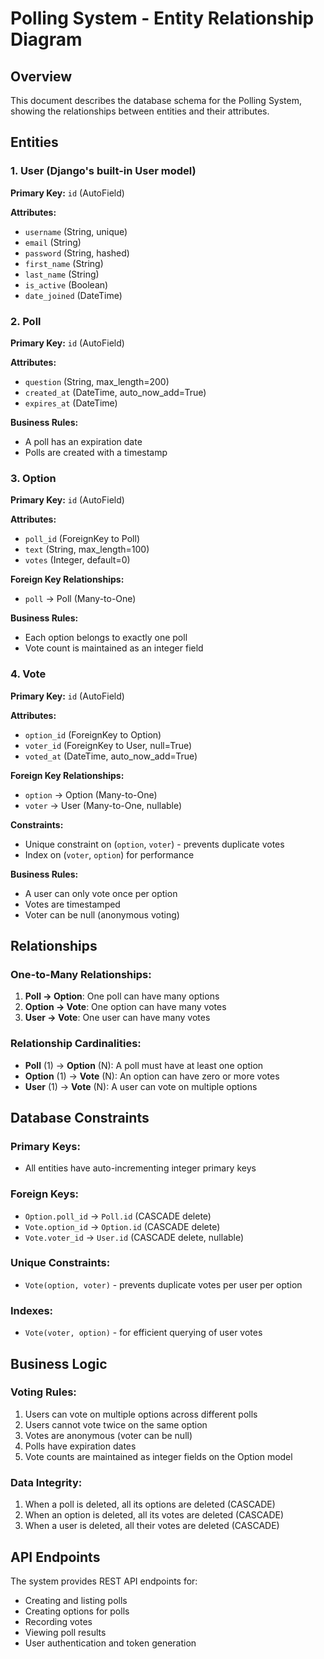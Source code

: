 # Polling System - Entity Relationship Diagram

## Overview
This document describes the database schema for the Polling System, showing the relationships between entities and their attributes.

## Entities

### 1. User (Django's built-in User model)
**Primary Key:** `id` (AutoField)

**Attributes:**
- `username` (String, unique)
- `email` (String)
- `password` (String, hashed)
- `first_name` (String)
- `last_name` (String)
- `is_active` (Boolean)
- `date_joined` (DateTime)

### 2. Poll
**Primary Key:** `id` (AutoField)

**Attributes:**
- `question` (String, max_length=200)
- `created_at` (DateTime, auto_now_add=True)
- `expires_at` (DateTime)

**Business Rules:**
- A poll has an expiration date
- Polls are created with a timestamp

### 3. Option
**Primary Key:** `id` (AutoField)

**Attributes:**
- `poll_id` (ForeignKey to Poll)
- `text` (String, max_length=100)
- `votes` (Integer, default=0)

**Foreign Key Relationships:**
- `poll` → Poll (Many-to-One)

**Business Rules:**
- Each option belongs to exactly one poll
- Vote count is maintained as an integer field

### 4. Vote
**Primary Key:** `id` (AutoField)

**Attributes:**
- `option_id` (ForeignKey to Option)
- `voter_id` (ForeignKey to User, null=True)
- `voted_at` (DateTime, auto_now_add=True)

**Foreign Key Relationships:**
- `option` → Option (Many-to-One)
- `voter` → User (Many-to-One, nullable)

**Constraints:**
- Unique constraint on (`option`, `voter`) - prevents duplicate votes
- Index on (`voter`, `option`) for performance

**Business Rules:**
- A user can only vote once per option
- Votes are timestamped
- Voter can be null (anonymous voting)

## Relationships

### One-to-Many Relationships:
1. **Poll → Option**: One poll can have many options
2. **Option → Vote**: One option can have many votes
3. **User → Vote**: One user can have many votes

### Relationship Cardinalities:
- **Poll** (1) → **Option** (N): A poll must have at least one option
- **Option** (1) → **Vote** (N): An option can have zero or more votes
- **User** (1) → **Vote** (N): A user can vote on multiple options

## Database Constraints

### Primary Keys:
- All entities have auto-incrementing integer primary keys

### Foreign Keys:
- `Option.poll_id` → `Poll.id` (CASCADE delete)
- `Vote.option_id` → `Option.id` (CASCADE delete)
- `Vote.voter_id` → `User.id` (CASCADE delete, nullable)

### Unique Constraints:
- `Vote(option, voter)` - prevents duplicate votes per user per option

### Indexes:
- `Vote(voter, option)` - for efficient querying of user votes

## Business Logic

### Voting Rules:
1. Users can vote on multiple options across different polls
2. Users cannot vote twice on the same option
3. Votes are anonymous (voter can be null)
4. Polls have expiration dates
5. Vote counts are maintained as integer fields on the Option model

### Data Integrity:
1. When a poll is deleted, all its options are deleted (CASCADE)
2. When an option is deleted, all its votes are deleted (CASCADE)
3. When a user is deleted, all their votes are deleted (CASCADE)

## API Endpoints

The system provides REST API endpoints for:
- Creating and listing polls
- Creating options for polls
- Recording votes
- Viewing poll results
- User authentication and token generation 